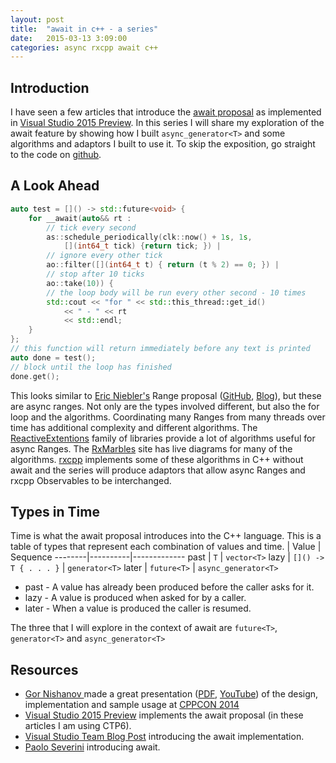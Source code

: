 ```yaml
---
layout: post
title:  "await in c++ - a series"
date:   2015-03-13 3:09:00
categories: async rxcpp await c++
---
```


## Introduction
I have seen a few articles that introduce the [await proposal](http://www.open-std.org/jtc1/sc22/wg21/docs/papers/2014/n4134.pdf) as implemented in [Visual Studio 2015 Preview](https://www.visualstudio.com/en-us/news/vs2015-vs.aspx). In this series I will share my exploration of the await feature by showing how I built `async_generator<T>` and some algorithms and adaptors I built to use it. To skip the exposition, go straight to the code on [github](https://github.com/kirkshoop/await).

## A Look Ahead
```cpp
auto test = []() -> std::future<void> {
    for __await(auto&& rt :
        // tick every second
        as::schedule_periodically(clk::now() + 1s, 1s, 
            [](int64_t tick) {return tick; }) |
        // ignore every other tick
        ao::filter([](int64_t t) { return (t % 2) == 0; }) |
        // stop after 10 ticks
        ao::take(10)) {
        // the loop body will be run every other second - 10 times
        std::cout << "for " << std::this_thread::get_id()
            << " - " << rt
            << std::endl;
    }
};
// this function will return immediately before any text is printed
auto done = test();
// block until the loop has finished
done.get();
```
This looks similar to [Eric Niebler's](https://twitter.com/ericniebler) Range proposal ([GitHub](https://github.com/ericniebler/range-v3), [Blog](http://ericniebler.com/)), but these are async ranges. Not only are the types involved different, but also the for loop and the algorithms. Coordinating many Ranges from many threads over time has additional complexity and different algorithms. The [ReactiveExtentions](http://reactivex.io/languages.html) family of libraries provide a lot of algorithms useful for async Ranges. The [RxMarbles](http://rxmarbles.com/) site has live diagrams for many of the algorithms. [rxcpp](https://github.com/Reactive-Extensions/RxCpp) implements some of these algorithms in C++ without await and the series will produce adaptors that allow async Ranges and rxcpp Observables to be interchanged.

## Types in Time
Time is what the await proposal introduces into the C++ language.
This is a table of types that represent each combination of values and time.
 | Value | Sequence 
--------|----------|------------- 
past | `T` | `vector<T>`
lazy | `[]() -> T { . . . }` | `generator<T>`
later | `future<T>` | `async_generator<T>`

* past - A value has already been produced before the caller asks for it.
* lazy -  A value is produced when asked for by a caller.
* later - When a value is produced the caller is resumed.

The three that I will explore in the context of await are `future<T>`, `generator<T>` and `async_generator<T>`

## Resources
* [Gor Nishanov ](https://twitter.com/gornishanov) made a great presentation ([PDF](https://github.com/CppCon/CppCon2014/blob/master/Presentations/await%202.0%20-%20Stackless%20Resumable%20Functions/await%202.0%20-%20Stackless%20Resumable%20Functions%20-%20Gor%20Nishanov%20-%20CppCon%202014.pdf), [YouTube](https://www.youtube.com/watch?v=KUhSjfSbINE)) of the design, implementation and sample usage at [CPPCON 2014](http://cppcon.org/)
* [Visual Studio 2015 Preview](https://www.visualstudio.com/en-us/news/vs2015-vs.aspx) implements the await proposal (in these articles I am using CTP6).
* [Visual Studio Team Blog Post](http://blogs.msdn.com/b/vcblog/archive/2014/11/12/resumable-functions-in-c.aspx) introducing the await implementation.
* [Paolo Severini](https://paoloseverini.wordpress.com/2015/03/06/stackless-coroutines-with-vs2015/)  introducing await.
